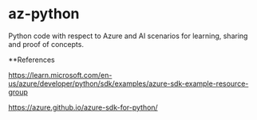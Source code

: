 # az-python
Python code with respect to Azure and AI scenarios for learning, sharing and proof of concepts.

**References

https://learn.microsoft.com/en-us/azure/developer/python/sdk/examples/azure-sdk-example-resource-group

https://azure.github.io/azure-sdk-for-python/
